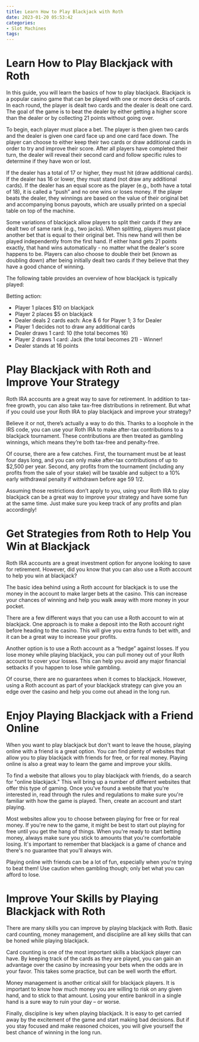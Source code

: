 ```yaml
---
title: Learn How to Play Blackjack with Roth
date: 2023-01-20 05:53:42
categories:
- Slot Machines
tags:
---
```



#  Learn How to Play Blackjack with Roth

In this guide, you will learn the basics of how to play blackjack. Blackjack is a popular casino game that can be played with one or more decks of cards. In each round, the player is dealt two cards and the dealer is dealt one card. The goal of the game is to beat the dealer by either getting a higher score than the dealer or by collecting 21 points without going over.

To begin, each player must place a bet. The player is then given two cards and the dealer is given one card face up and one card face down. The player can choose to either keep their two cards or draw additional cards in order to try and improve their score. After all players have completed their turn, the dealer will reveal their second card and follow specific rules to determine if they have won or lost.

If the dealer has a total of 17 or higher, they must hit (draw additional cards). If the dealer has 16 or lower, they must stand (not draw any additional cards). If the dealer has an equal score as the player (e.g., both have a total of 18), it is called a “push” and no one wins or loses money. If the player beats the dealer, they winnings are based on the value of their original bet and accompanying bonus payouts, which are usually printed on a special table on top of the machine.

Some variations of blackjack allow players to split their cards if they are dealt two of same rank (e.g., two jacks). When splitting, players must place another bet that is equal to their original bet. This new hand will then be played independently from the first hand. If either hand gets 21 points exactly, that hand wins automatically - no matter what the dealer's score happens to be. Players can also choose to double their bet (known as doubling down) after being initially dealt two cards if they believe that they have a good chance of winning.

The following table provides an overview of how blackjack is typically played:









Betting action: 




- Player 1 places $10 on blackjack 
- Player 2 places $5 on blackjack  
- Dealer deals 2 cards each: Ace & 6 for Player 1; 3 for Dealer 
- Player 1 decides not to draw any additional cards 
- Dealer draws 1 card: 10 (the total becomes 16)  
- Player 2 draws 1 card: Jack (the total becomes 21) - Winner! 
- Dealer stands at 16 points

#  Play Blackjack with Roth and Improve Your Strategy

Roth IRA accounts are a great way to save for retirement. In addition to tax-free growth, you can also take tax-free distributions in retirement. But what if you could use your Roth IRA to play blackjack and improve your strategy?

Believe it or not, there’s actually a way to do this. Thanks to a loophole in the IRS code, you can use your Roth IRA to make after-tax contributions to a blackjack tournament. These contributions are then treated as gambling winnings, which means they’re both tax-free and penalty-free.

Of course, there are a few catches. First, the tournament must be at least four days long, and you can only make after-tax contributions of up to $2,500 per year. Second, any profits from the tournament (including any profits from the sale of your stake) will be taxable and subject to a 10% early withdrawal penalty if withdrawn before age 59 1/2.

Assuming those restrictions don’t apply to you, using your Roth IRA to play blackjack can be a great way to improve your strategy and have some fun at the same time. Just make sure you keep track of any profits and plan accordingly!

#  Get Strategies from Roth to Help You Win at Blackjack

Roth IRA accounts are a great investment option for anyone looking to save for retirement. However, did you know that you can also use a Roth account to help you win at blackjack?

The basic idea behind using a Roth account for blackjack is to use the money in the account to make larger bets at the casino. This can increase your chances of winning and help you walk away with more money in your pocket.

There are a few different ways that you can use a Roth account to win at blackjack. One approach is to make a deposit into the Roth account right before heading to the casino. This will give you extra funds to bet with, and it can be a great way to increase your profits.

Another option is to use a Roth account as a “hedge” against losses. If you lose money while playing blackjack, you can pull money out of your Roth account to cover your losses. This can help you avoid any major financial setbacks if you happen to lose while gambling.

Of course, there are no guarantees when it comes to blackjack. However, using a Roth account as part of your blackjack strategy can give you an edge over the casino and help you come out ahead in the long run.

#  Enjoy Playing Blackjack with a Friend Online

When you want to play blackjack but don't want to leave the house, playing online with a friend is a great option. You can find plenty of websites that allow you to play blackjack with friends for free, or for real money. Playing online is also a great way to learn the game and improve your skills.

To find a website that allows you to play blackjack with friends, do a search for "online blackjack." This will bring up a number of different websites that offer this type of gaming. Once you've found a website that you're interested in, read through the rules and regulations to make sure you're familiar with how the game is played. Then, create an account and start playing.

Most websites allow you to choose between playing for free or for real money. If you're new to the game, it might be best to start out playing for free until you get the hang of things. When you're ready to start betting money, always make sure you stick to amounts that you're comfortable losing. It's important to remember that blackjack is a game of chance and there's no guarantee that you'll always win.

Playing online with friends can be a lot of fun, especially when you're trying to beat them! Use caution when gambling though; only bet what you can afford to lose.

#  Improve Your Skills by Playing Blackjack with Roth

There are many skills you can improve by playing blackjack with Roth. Basic card counting, money management, and discipline are all key skills that can be honed while playing blackjack.

Card counting is one of the most important skills a blackjack player can have. By keeping track of the cards as they are played, you can gain an advantage over the casino by increasing your bets when the odds are in your favor. This takes some practice, but can be well worth the effort.

Money management is another critical skill for blackjack players. It is important to know how much money you are willing to risk on any given hand, and to stick to that amount. Losing your entire bankroll in a single hand is a sure way to ruin your day – or worse.

Finally, discipline is key when playing blackjack. It is easy to get carried away by the excitement of the game and start making bad decisions. But if you stay focused and make reasoned choices, you will give yourself the best chance of winning in the long run.